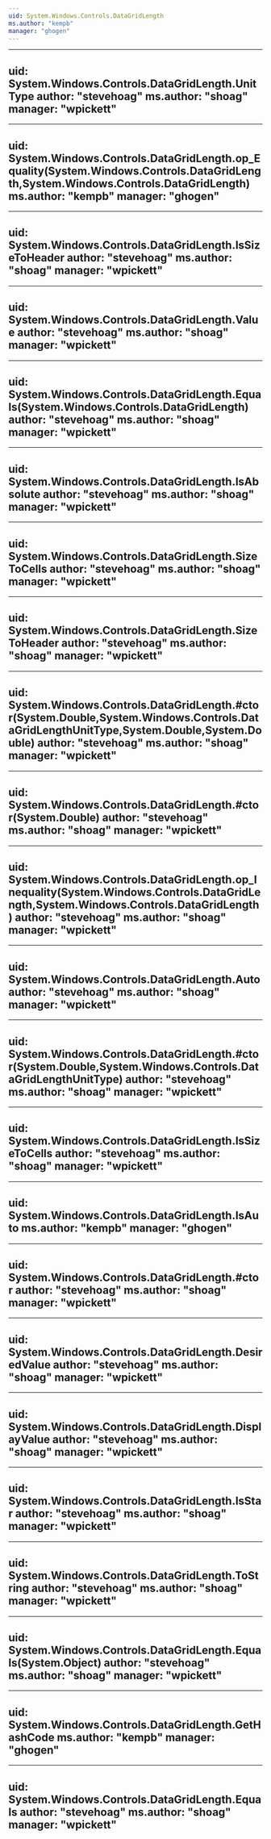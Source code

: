 ```yaml
---
uid: System.Windows.Controls.DataGridLength
ms.author: "kempb"
manager: "ghogen"
---
```


---
uid: System.Windows.Controls.DataGridLength.UnitType
author: "stevehoag"
ms.author: "shoag"
manager: "wpickett"
---

---
uid: System.Windows.Controls.DataGridLength.op_Equality(System.Windows.Controls.DataGridLength,System.Windows.Controls.DataGridLength)
ms.author: "kempb"
manager: "ghogen"
---

---
uid: System.Windows.Controls.DataGridLength.IsSizeToHeader
author: "stevehoag"
ms.author: "shoag"
manager: "wpickett"
---

---
uid: System.Windows.Controls.DataGridLength.Value
author: "stevehoag"
ms.author: "shoag"
manager: "wpickett"
---

---
uid: System.Windows.Controls.DataGridLength.Equals(System.Windows.Controls.DataGridLength)
author: "stevehoag"
ms.author: "shoag"
manager: "wpickett"
---

---
uid: System.Windows.Controls.DataGridLength.IsAbsolute
author: "stevehoag"
ms.author: "shoag"
manager: "wpickett"
---

---
uid: System.Windows.Controls.DataGridLength.SizeToCells
author: "stevehoag"
ms.author: "shoag"
manager: "wpickett"
---

---
uid: System.Windows.Controls.DataGridLength.SizeToHeader
author: "stevehoag"
ms.author: "shoag"
manager: "wpickett"
---

---
uid: System.Windows.Controls.DataGridLength.#ctor(System.Double,System.Windows.Controls.DataGridLengthUnitType,System.Double,System.Double)
author: "stevehoag"
ms.author: "shoag"
manager: "wpickett"
---

---
uid: System.Windows.Controls.DataGridLength.#ctor(System.Double)
author: "stevehoag"
ms.author: "shoag"
manager: "wpickett"
---

---
uid: System.Windows.Controls.DataGridLength.op_Inequality(System.Windows.Controls.DataGridLength,System.Windows.Controls.DataGridLength)
author: "stevehoag"
ms.author: "shoag"
manager: "wpickett"
---

---
uid: System.Windows.Controls.DataGridLength.Auto
author: "stevehoag"
ms.author: "shoag"
manager: "wpickett"
---

---
uid: System.Windows.Controls.DataGridLength.#ctor(System.Double,System.Windows.Controls.DataGridLengthUnitType)
author: "stevehoag"
ms.author: "shoag"
manager: "wpickett"
---

---
uid: System.Windows.Controls.DataGridLength.IsSizeToCells
author: "stevehoag"
ms.author: "shoag"
manager: "wpickett"
---

---
uid: System.Windows.Controls.DataGridLength.IsAuto
ms.author: "kempb"
manager: "ghogen"
---

---
uid: System.Windows.Controls.DataGridLength.#ctor
author: "stevehoag"
ms.author: "shoag"
manager: "wpickett"
---

---
uid: System.Windows.Controls.DataGridLength.DesiredValue
author: "stevehoag"
ms.author: "shoag"
manager: "wpickett"
---

---
uid: System.Windows.Controls.DataGridLength.DisplayValue
author: "stevehoag"
ms.author: "shoag"
manager: "wpickett"
---

---
uid: System.Windows.Controls.DataGridLength.IsStar
author: "stevehoag"
ms.author: "shoag"
manager: "wpickett"
---

---
uid: System.Windows.Controls.DataGridLength.ToString
author: "stevehoag"
ms.author: "shoag"
manager: "wpickett"
---

---
uid: System.Windows.Controls.DataGridLength.Equals(System.Object)
author: "stevehoag"
ms.author: "shoag"
manager: "wpickett"
---

---
uid: System.Windows.Controls.DataGridLength.GetHashCode
ms.author: "kempb"
manager: "ghogen"
---

---
uid: System.Windows.Controls.DataGridLength.Equals
author: "stevehoag"
ms.author: "shoag"
manager: "wpickett"
---
